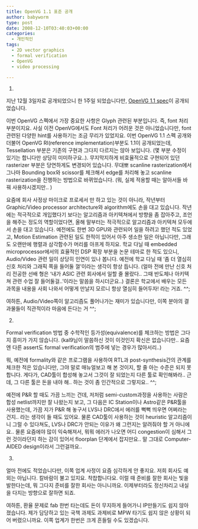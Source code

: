 ```yaml
---
title: OpenVG 1.1 표준 공개
author: babyworm
type: post
date: 2008-12-10T03:40:03+00:00
categories:
  - 개인적인
tags:
  - 2D vector graphics
  - formal verification
  - OpenVG
  - video processing

---
```

1. 

지난 12월 3일자로 공개되었으니 한 1주일 되었습니다만, [OpenVG 1.1 spec][1]이 공개되었습니다. 

이번 OpenVG 스펙에서 가장 중요한 사항은 Glyph 관련된 부분입니다. 즉, font 처리 부분이지요. 사실 이전 OpenVG에서도 Font 처리가 어려운 것은 아니었습니다만, font 관련된 다양한 hint를 사용하기는 조금 무리가 있었지요. 이번 OpenVG 1.1 스펙 공개와 더불어 OpenVG RI(reference implementation)부분도 1.1이 공개되었는데, Tessellation 부분은 기존의 구현과 그다지 다르지는 않아 보입니다. (몇 부분 수정이 있기는 합니다만 상당히 미미하구요..). 무지막지하게 비효율적으로 구현되어 있던 rasterizer 부분은 당연하게도 변경되어 있습니다. 무대뽀 scanline rasterization에서 그나마 Bounding box와 scissor를 체크해서 edge를 처리해 놓고 scanline rasterization을 진행하는 방법으로 바뀌었습니다. (뭐, 실제 적용할 때는 알아서들 바꿔 사용하시겠지만.. ) 

요즘에 회사 사정상 마이크로 프로세서 만 하고 있는 것이 아니라, 작년부터 Graphic/Video processor architecture와 algorithm에도 손을 대고 있습니다. 작년에는 적극적으로 개입했다기 보다는 알고리즘과 아키텍쳐에서 방향을 좀 잡아주고, 조언을 해주는 정도의 역할이었다면, 올해 말부터는 적극적으로 알고리즘과 아키텍쳐 모두에서 손을 대고 있습니다. 예전에도 한번 3D GPU와 관련되어 일을 하려고 했던 적도 있었고, Motion Estimation 관련된 일도 한적이 있어서 아주 생소한 일은 아닙니다만, 그래도 오랜만에 행렬과 삼각함수가 머리를 아프게 하지요. 학교 다닐 때 embedded microprocessor에서의 효율적인 DSP 확장 부분을 논문 테마로 한 적도 있으니, Audio/Video 관련 일이 상당히 인연이 있나 봅니다. 예전에 학교 다닐 때 &#8216;좀 더 열심히 신호 처리와 그래픽 쪽을 들어둘 껄&#8217;이라는 생각이 항상 듭니다. (얼마 전에 만난 신호 처리 전공한 선배 형은 &#8216;내가 ASIC 관련 회사에서 일할 줄 몰랐다.. 그때 반도체나 아키텍쳐 관련 수업 잘 들어둘걸..&#8217;이라는 말씀을 하시더군요..) 결론은 학교에서 배우는 모든 과목을 내용을 사회 나와서 어떻게 만날지 모르니 항상 열심히 들어두자! 라는 거죠. ^^; 

여하튼, Audio/Video쪽이 알고리즘도 풀어나가는 재미가 있습니다만, 이쪽 분야의 결과물들이 직관적이라 마음에 든다는 거 ^^; 

2. 

Formal verification 방법 중 수학적인 등가성(equivalence)를 체크하는 방법은 그다지 흥미가 가지 않습니다. (kal9님이 말씀하신 것이 이것인지 확신은 없습니다만.. 요즘엔 다른 assert도 formal verification의 범주에 넣는 경우가 많아서리..) 

뭐, 예전에 formality와 같은 프로그램을 사용하여 RTL과 post-synthesis간의 관계를 체크한 적은 있습니다만, 그야 말로 매뉴얼보고 해 본 것이지, 할 줄 아는 수준은 되지 못합니다. 게다가, CAD툴이 합성해 놓고서 그것이 잘 되었는지 다른 툴로 확인해봐라.. 근데, 그 다른 툴은 돈을 내야 해.. 하는 것이 좀 인간적으로 그렇지요.. ^^; 

예전에 P&R 할 때도 가끔 느끼는 건데, 저처럼 semi-custom과정을 사용하는 사람은 합성 netlist까지만 잘 나왔는지 보고, 그 다음은 IC Station이나 Astro같은 P&R툴을 사용했는데, 가끔 지가 P&R 해 놓구서 LVS나 DRC에서 에러를 뻑뻑 띄우면 어쩌라는 건지.. 라는 생각이 들 때도 있어요. 물론 CAD툴이 사용하는 것이 heuristic 알고리즘이니 그럴 수 있다쳐도, LVS나 DRC가 안되는 이유가 왜 그런지는 알려줘야 할 거 아니에요.. 물론 요즘에야 많이 익숙해져서, 뭐뭐 에러가 나오면 어디 congestion이 심해서 그런 것이라던지 하는 감이 있어서 floorplan 단계에서 잡지만요.. 말 그대로 Computer-AIDED design이라서 그런걸까요.. 

3. 

얼마 전에도 적었습니다만, 이쪽 업계 사정이 요즘 심각하게 안 좋지요. 저희 회사도 예외는 아닙니다. 칼바람이 불고 있지요. 착찹합니다요. 이럴 때 준비를 잘한 회사는 빛을 발한다는데, 뭐 그다지 준비를 잘한 회사는 아니니까요. 이제부터라도 정신차리고 내실을 다지는 방향으로 잘하면 되죠. 

여하튼, 환율 문제로 fab 한번 타는데도 돈이 무지하게 들어가니 IP만들기도 쉽지 않아졌습니다. 제가 담당하고 있는 국책 과제도 과제비로 MPW 타기도 쉽지 않은 상황이 되어 버렸으니까요. 이쪽 업계가 한번은 크게 흔들릴 수도 있겠습니다.

 [1]: http://www.khronos.org/openvg/
